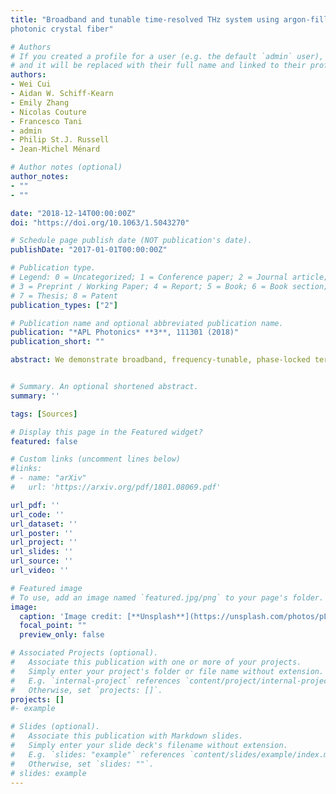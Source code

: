 ```yaml
---
title: "Broadband and tunable time-resolved THz system using argon-filled hollow-core
photonic crystal fiber"

# Authors
# If you created a profile for a user (e.g. the default `admin` user), write the username (folder name) here 
# and it will be replaced with their full name and linked to their profile.
authors:
- Wei Cui
- Aidan W. Schiff-Kearn
- Emily Zhang
- Nicolas Couture
- Francesco Tani
- admin
- Philip St.J. Russell
- Jean-Michel Ménard

# Author notes (optional)
author_notes:
- ""
- ""

date: "2018-12-14T00:00:00Z"
doi: "https://doi.org/10.1063/1.5043270"

# Schedule page publish date (NOT publication's date).
publishDate: "2017-01-01T00:00:00Z"

# Publication type.
# Legend: 0 = Uncategorized; 1 = Conference paper; 2 = Journal article;
# 3 = Preprint / Working Paper; 4 = Report; 5 = Book; 6 = Book section;
# 7 = Thesis; 8 = Patent
publication_types: ["2"]

# Publication name and optional abbreviated publication name.
publication: "*APL Photonics* **3**, 111301 (2018)"
publication_short: ""

abstract: We demonstrate broadband, frequency-tunable, phase-locked terahertz (THz) generation and detection based on difference frequency mixing of temporally and spectrally structured near-infared (NIR) pulses. The pulses are prepared in a gas-filled hollow-core photonic crystal fiber (HC-PCF), whose linear and nonlinear optical properties can be adjusted by tuning the gas pressure. This permits optimization of both the spectral broadening of the pulses due to self-phase modulation (SPM) and the generated THz spectrum. The properties of the prepared pulses, measured at several different argon gas pressures, agree well with the results of numerical modeling. Using these pulses, we perform difference frequency generation in a standard time-resolved THz scheme. As the argon pressure is gradually increased from 0 to 10 bar, the NIR pulses spectrally broaden from 3.5 to 8.7 THz, while the measured THz bandwidth increases correspondingly from 2.3 to 4.5 THz. At 10 bar, the THz spectrum extends to 6 THz, limited only by the spectral bandwidth of our time-resolved detection scheme. Interestingly, SPM in the HC-PCF produces asymmetric spectral broadening that may be used to enhance the generation of selected THz frequencies. This scheme, based on a HC-PCF pulse shaper, holds great promise for broadband time-domain spectroscopy in the THz, enabling the use of compact and stable ultrafast laser sources with relatively narrow linewidths (< 4 THz)


# Summary. An optional shortened abstract.
summary: '' 

tags: [Sources]

# Display this page in the Featured widget?
featured: false

# Custom links (uncomment lines below)
#links:
# - name: "arXiv"
#   url: 'https://arxiv.org/pdf/1801.08069.pdf'

url_pdf: ''
url_code: ''
url_dataset: ''
url_poster: ''
url_project: ''
url_slides: ''
url_source: ''
url_video: ''

# Featured image
# To use, add an image named `featured.jpg/png` to your page's folder. 
image:
  caption: 'Image credit: [**Unsplash**](https://unsplash.com/photos/pLCdAaMFLTE)'
  focal_point: ""
  preview_only: false

# Associated Projects (optional).
#   Associate this publication with one or more of your projects.
#   Simply enter your project's folder or file name without extension.
#   E.g. `internal-project` references `content/project/internal-project/index.md`.
#   Otherwise, set `projects: []`.
projects: []
#- example

# Slides (optional).
#   Associate this publication with Markdown slides.
#   Simply enter your slide deck's filename without extension.
#   E.g. `slides: "example"` references `content/slides/example/index.md`.
#   Otherwise, set `slides: ""`.
# slides: example
---
```


